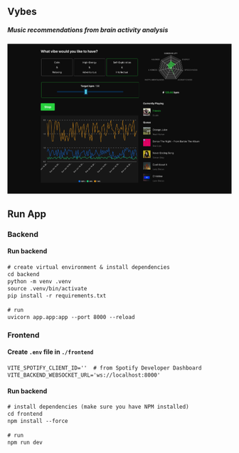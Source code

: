 ## Vybes
##### Music recommendations from brain activity analysis 
![Example image](/images/example.png)

## Run App

### Backend
#### Run backend
```shell
# create virtual environment & install dependencies
cd backend
python -m venv .venv 
source .venv/bin/activate
pip install -r requirements.txt

# run
uvicorn app.app:app --port 8000 --reload
```

### Frontend
#### Create `.env` file in `./frontend`
```shell
VITE_SPOTIFY_CLIENT_ID=''  # from Spotify Developer Dashboard 
VITE_BACKEND_WEBSOCKET_URL='ws://localhost:8000'
```
#### Run backend
```shell
# install dependencies (make sure you have NPM installed)
cd frontend
npm install --force

# run
npm run dev
```
